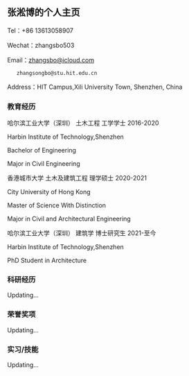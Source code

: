 ## 张淞博的个人主页

Tel：+86 13613058907

Wechat：zhangsbo503

Email：zhangsbo@icloud.com

       zhangsongbo@stu.hit.edu.cn
       
Address：HIT Campus,Xili University Town, Shenzhen, China


### 教育经历

哈尔滨工业大学（深圳） 土木工程 工学学士 2016-2020

Harbin Institute of Technology,Shenzhen 

Bachelor of Engineering 

Major in Civil Engineering


香港城市大学 土木及建筑工程 理学硕士 2020-2021

City University of Hong Kong 

Master of Science  With Distinction

Major in Civil and Architectural Engineering


哈尔滨工业大学（深圳） 建筑学 博士研究生 2021-至今

Harbin Institute of Technology,Shenzhen 

PhD Student in Architecture


### 科研经历

Updating...

### 荣誉奖项

Updating...

### 实习/技能

Updating...


